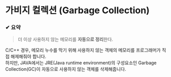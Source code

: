 
# 가비지 컬렉션 (Garbage Collection)

### ✔ 요약
> 더 이상 사용하지 않는 메모리를 **자동으로 정리**한다.


C/C++ 경우, 메모리 누수를 막기 위해 사용하지 않는 객체의 메모리를 프로그래머가 직접 해제해줘야 합니다.  
하지만, JAVA에서는 JRE(Java runtime environment)의 구성요소인 Garbage Collection(GC)이 자동으로 사용하지 않는 객체를 삭제해줍니다.  


